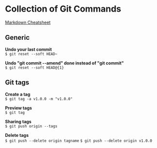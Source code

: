# Collection of Git Commands
[Markdown Cheatsheet](https://github.com/adam-p/markdown-here/wiki/Markdown-Cheatsheet)

## Generic
**Undo your last commit**  
`$ git reset --soft HEAD~`

**Undo "git commit --amend" done instead of "git commit"**  
`$ git reset --soft HEAD@{1}`

## Git tags
**Create a tag**  
`$ git tag -a v1.0.0 -m "v1.0.0"`

**Preview tags**  
`$ git tag`

**Sharing tags**  
`$ git push origin --tags`

**Delete tags**  
`$ git push --delete origin tagname`
`$ git push --delete origin v1.0.0`
